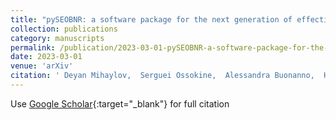 ```yaml
---
title: "pySEOBNR: a software package for the next generation of effective-one-body multipolar waveform models"
collection: publications
category: manuscripts
permalink: /publication/2023-03-01-pySEOBNR-a-software-package-for-the-next-generation-of-effective-one-body-multipolar-waveform-models
date: 2023-03-01
venue: 'arXiv'
citation: ' Deyan Mihaylov,  Serguei Ossokine,  Alessandra Buonanno,  Hector Estelles,  Lorenzo Pompili,  Michael P\&quot;urrer,  Antoni Ramos-Buades, &quot;pySEOBNR: a software package for the next generation of effective-one-body multipolar waveform models.&quot; arXiv, 2023.'
---
```

Use [Google Scholar](https://scholar.google.com/scholar?q=pySEOBNR:+a+software+package+for+the+next+generation+of+effective+one+body+multipolar+waveform+models){:target="_blank"} for full citation